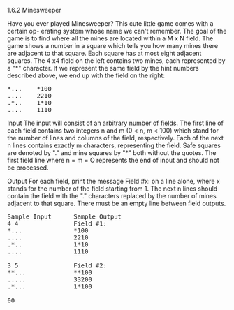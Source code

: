 1.6.2 Minesweeper

Have you ever played Minesweeper? This cute little game comes with a certain op-
erating system whose name we can't remember. The goal of the game is to find where
all the mines are located within a M x N field.
The game shows a number in a square which tells you how many mines there are
adjacent to that square. Each square has at most eight adjacent squares. The 4 x4 field
on the left contains two mines, each represented by a "*" character. If we represent the
same field by the hint numbers described above, we end up with the field on the right:
<pre>
*...    *100
....    2210
.*..    1*10
....    1110
</pre>

Input
The input will consist of an arbitrary number of fields. The first line of each field
contains two integers n and m (0 < n, m < 100) which stand for the number of lines
and columns of the field, respectively. Each of the next n lines contains exactly m
characters, representing the field.
Safe squares are denoted by "." and mine squares by "*" both without the quotes.
The first field line where n = m = O represents the end of input and should not be
processed.

Output
For each field, print the message Field #x: on a line alone, where x stands for the
number of the field starting from 1. The next n lines should contain the field with the
"." characters replaced by the number of mines adjacent to that square. There must
be an empty line between field outputs.

<pre>
Sample Input      Sample Output
4 4               Field #1:
*...              *100
....              2210
.*..              1*10
....              1110

3 5               Field #2:
**...             **100
.....             33200
.*...             1*100

00
</pre>
